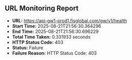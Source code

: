 ## URL Monitoring Report

- **URL:** https://api-gw1-prod1.fisglobal.com/gw/v1/health
- **Start Time:** 2025-08-21T21:56:30.364296
- **End Time:** 2025-08-21T21:56:30.696229
- **Total Time Taken:** 0.331933 seconds
- **HTTP Status Code:** 403
- **Status:** Failure
- **Failure Reason:** HTTP Status Code: 403
